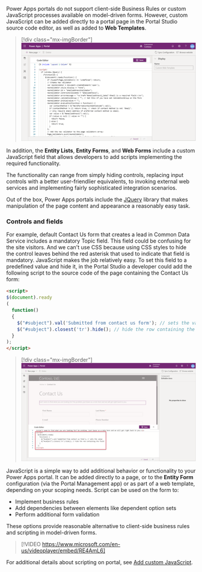 Power Apps portals do not support client-side Business Rules or custom JavaScript processes available on model-driven forms. However, custom JavaScript can be added directly to a portal page in the Portal Studio source code editor, as well as added to **Web Templates**.

> [!div class="mx-imgBorder"]
> [![JavaScript in Portal Studio](../media/javascript-template.png)](../media/javascript-template.png#lightbox)

In addition, the **Entity Lists**, **Entity Forms**, and **Web Forms** include a custom JavaScript field that allows developers to add scripts implementing the required functionality.

The functionality can range from simply hiding controls, replacing input controls with a better user-friendlier equivalents, to invoking external web services and implementing fairly sophisticated integration scenarios.

Out of the box, Power Apps portals include the [JQuery](https://jquery.com/?azure-portal=true) library that makes manipulation of the page content and appearance a reasonably easy task.

### Controls and fields

For example, default Contact Us form that creates a lead in Common Data Service includes a mandatory Topic field. This field could be confusing for the site visitors. And we can't use CSS because using CSS styles to hide the control leaves behind the red asterisk that used to indicate that field is mandatory. JavaScript makes the job relatively easy. To set this field to a predefined value and hide it, in the Portal Studio a developer could add the following script to the source code of the page containing the Contact Us form:

```html
<script>
$(document).ready
(
  function()
  {
    $("#subject").val('Submitted from contact us form'); // sets the value
    $("#subject").closest('tr').hide(); // hide the row containing the field
  }
);
</script>
```

> [!div class="mx-imgBorder"]
> [![Add JavaScript to Page](../media/javascript-page.png)](../media/javascript-page.png#lightbox)

JavaScript is a simple way to add additional behavior or functionality to your Power Apps portal. It can be added directly to a page, or to the **Entity Form** configuration (via the Portal Management app) or as part of a web template, depending on your scoping needs. Script can be used on the form to:

* Implement business rules
* Add dependencies between elements like dependent option sets
* Perform additional form validation

These options provide reasonable alternative to client-side business rules and scripting in model-driven forms.

> [!VIDEO https://www.microsoft.com/en-us/videoplayer/embed/RE4AmL6]

For additional details about scripting on portal, see [Add custom JavaScript](https://docs.microsoft.com/powerapps/maker/portals/configure/add-custom-javascript/?azure-portal=true).
